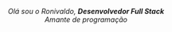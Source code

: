 <p align="center">
  <i>Olá sou o Ronivaldo, <strong>Desenvolvedor Full Stack</strong></i>
  <br>
  <i>Amante de programação</i>
</p>

